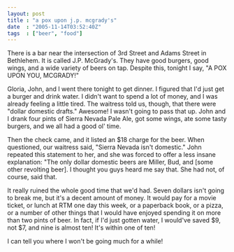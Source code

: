 ```yaml
---
layout: post
title : "a pox upon j.p. mcgrady's"
date  : "2005-11-14T03:52:40Z"
tags  : ["beer", "food"]
---
```

There is a bar near the intersection of 3rd Street and Adams Street in Bethlehem.  It is called J.P. McGrady's.  They have good burgers, good wings, and a wide variety of beers on tap.  Despite this, tonight I say, "A POX UPON YOU, MCGRADY!"

Gloria, John, and I went there tonight to get dinner.  I figured that I'd just get a burger and drink water.  I didn't want to spend a lot of money, and I was already feeling a little tired.  The waitress told us, though, that there were "dollar domestic drafts."  Awesome!  I wasn't going to pass that up.  John and I drank four pints of Sierra Nevada Pale Ale, got some wings, ate some tasty burgers, and we all had a good ol' time.

Then the check came, and it listed an $18 charge for the beer.  When questioned, our waitress said, "Sierra Nevada isn't domestic."  John repeated this statement to her, and she was forced to offer a less insane explanation: "The only dollar domestic beers are Miller, Bud, and [some other revolting beer].  I thought you guys heard me say that.  She had not, of course, said that.

It really ruined the whole good time that we'd had.  Seven dollars isn't going to break me, but it's a decent amount of money.  It would pay for a movie ticket, or lunch at RTM one day this week, or a paperback book, or a pizza, or a number of other things that I would have enjoyed spending it on more than two pints of beer.  In fact, if I'd just gotten water, I would've saved $9, not $7, and nine is almost ten!  It's within one of ten!

I can tell you where I won't be going much for a while! 
